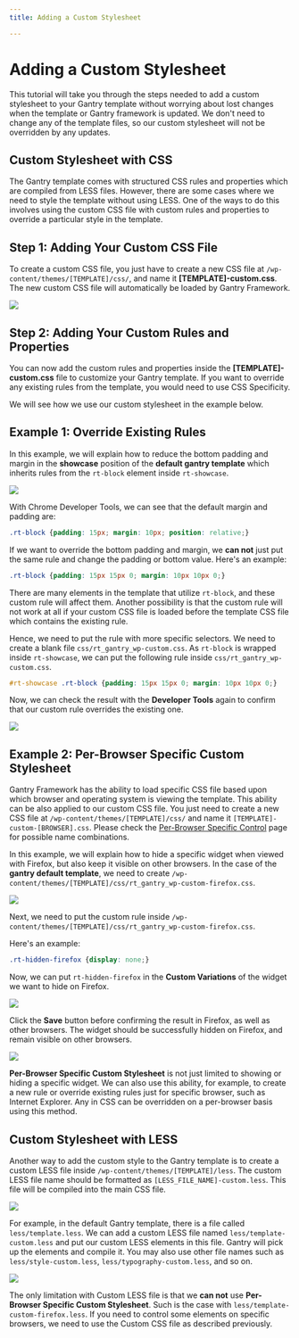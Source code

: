 ```yaml
---
title: Adding a Custom Stylesheet

---
```


Adding a Custom Stylesheet
==========================
This tutorial will take you through the steps needed to add a custom stylesheet to your Gantry template without worrying about lost changes when the template or Gantry framework is updated. We don't need to change any of the template files, so our custom stylesheet will not be overridden by any updates.

Custom Stylesheet with CSS
--------------------------
The Gantry template comes with structured CSS rules and properties which are compiled from LESS files. However, there are some cases where we need to style the template without using LESS. One of the ways to do this involves using the custom CSS file with custom rules and properties to override a particular style in the template.


Step 1: Adding Your Custom CSS File
-----------------------------------
To create a custom CSS file, you just have to create a new CSS file at `/wp-content/themes/[TEMPLATE]/css/`, and name it **[TEMPLATE]-custom.css**. The new custom CSS file will automatically be loaded by Gantry Framework.

![](assets/template-custom-css.jpg)


Step 2: Adding Your Custom Rules and Properties
-----------------------------------------------
You can now add the custom rules and properties inside the **[TEMPLATE]-custom.css** file to customize your Gantry template. If you want to override any existing rules from the template, you would need to use CSS Specificity.

We will see how we use our custom stylesheet in the example below.


Example 1: Override Existing Rules
----------------------------------
In this example, we will explain how to reduce the bottom padding and margin in the **showcase** position of the **default gantry template** which inherits rules from the `rt-block` element inside `rt-showcase`.

![](assets/showcase-padding-margin.jpg)

With Chrome Developer Tools, we can see that the default margin and padding are:

~~~ .css
.rt-block {padding: 15px; margin: 10px; position: relative;}
~~~

If we want to override the bottom padding and margin, we **can not** just put the same rule and change the padding or bottom value. Here's an example:

~~~ .css
.rt-block {padding: 15px 15px 0; margin: 10px 10px 0;}
~~~

There are many elements in the template that utilize `rt-block`, and these custom rule will affect them. Another possibility is that the custom rule will not work at all if your custom CSS file is loaded before the template CSS file which contains the existing rule.

Hence, we need to put the rule with more specific selectors. We need to create a blank file `css/rt_gantry_wp-custom.css`. As `rt-block` is wrapped inside `rt-showcase`, we can put the following rule inside `css/rt_gantry_wp-custom.css`.

~~~ .css
#rt-showcase .rt-block {padding: 15px 15px 0; margin: 10px 10px 0;}
~~~

Now, we can check the result with the **Developer Tools** again to confirm that our custom rule overrides the existing one.

![](assets/custom-css-result.jpg)


Example 2: Per-Browser Specific Custom Stylesheet
-------------------------------------------------
Gantry Framework has the ability to load specific CSS file based upon which browser and operating system is viewing the template. This ability can be also applied to our custom CSS file. You just need to create a new CSS file at `/wp-content/themes/[TEMPLATE]/css/` and name it `[TEMPLATE]-custom-[BROWSER].css`. Please check the [Per-Browser Specific Control](../advanced/per_browser_control.md) page for possible name combinations.

In this example, we will explain how to hide a specific widget when viewed with Firefox, but also keep it visible on other browsers. In the case of the **gantry default template**, we need to create `/wp-content/themes/[TEMPLATE]/css/rt_gantry_wp-custom-firefox.css`.

![](assets/hide-on-firefox.jpg)

Next, we need to put the custom rule inside `/wp-content/themes/[TEMPLATE]/css/rt_gantry_wp-custom-firefox.css`.

Here's an example:

~~~ .css
.rt-hidden-firefox {display: none;}
~~~

Now, we can put `rt-hidden-firefox` in the **Custom Variations** of the widget we want to hide on Firefox.

![](assets/hidden-module-class-suffix.jpg)

Click the **Save** button before confirming the result in Firefox, as well as other browsers. The widget should be successfully hidden on Firefox, and remain visible on other browsers.

![](assets/hide-on-firefox-result.jpg)

**Per-Browser Specific Custom Stylesheet** is not just limited to showing or hiding a specific widget. We can also use this ability, for example, to create a new rule or override existing rules just for specific browser, such as Internet Explorer. Any in CSS can be overridden on a per-browser basis using this method.


Custom Stylesheet with LESS
---------------------------
Another way to add the custom style to the Gantry template is to create a custom LESS file inside `/wp-content/themes/[TEMPLATE]/less`. The custom LESS file name should be formatted as `[LESS_FILE_NAME]-custom.less`. This file will be compiled into the main CSS file.

![](assets/less-file-name.jpg)

For example, in the default Gantry template, there is a file called `less/template.less`. We can add a custom LESS file named `less/template-custom.less` and put our custom LESS elements in this file. Gantry will pick up the elements and compile it. You may also use other file names such as `less/style-custom.less`, `less/typography-custom.less`, and so on.

![](assets/custom-less-files.jpg)

The only limitation with Custom LESS file is that we **can not** use **Per-Browser Specific Custom Stylesheet**. Such is the case with `less/template-custom-firefox.less`. If you need to control some elements on specific browsers, we need to use the Custom CSS file as described previously.
